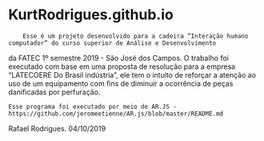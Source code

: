 # KurtRodrigues.github.io

        Esse é um projeto desenvolvido para a cadeira “Interação humano computador” do curso superior de Análise e Desenvolvimento 
  da FATEC 1º semestre 2019 - São José dos Campos.   O trabalho foi executado com base em uma proposta de resolução para a empresa
  “LATECOERE Do Brasil indústria”, ele tem o intuito de reforçar a atenção ao uso de um equipamento com fins de diminuir a ocorrência
  de peças danificadas por perfuração. 
    
    Esse programa foi executado por meio de AR.JS - https://github.com/jeromeetienne/AR.js/blob/master/README.md
 


Rafael Rodrigues. 04/10/2019 

      
      
    
